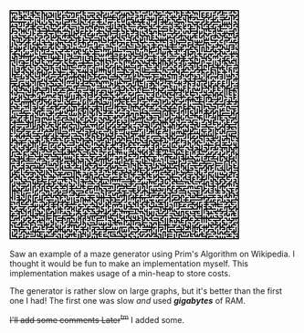 ![Example of 100 x 100 Maze](/imgs/example.png)

Saw an example of a maze generator using Prim's Algorithm on 
Wikipedia.  I thought it would be fun to make an implementation myself.
This implementation makes usage of a min-heap to store costs. 

The generator is rather slow on large graphs, but it's better
than the first one I had!  The first one was slow *and* used ***gigabytes*** of RAM.

~~I'll add some comments Later<sup>tm</sup>~~
I added some.